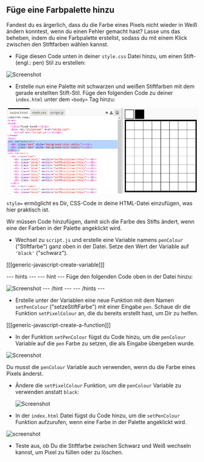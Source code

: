 ## Füge eine Farbpalette hinzu

Fandest du es ärgerlich, dass du die Farbe eines Pixels nicht wieder in Weiß ändern konntest, wenn du einen Fehler gemacht hast? Lasse uns das beheben, indem du eine Farbpalette erstellst, sodass du mit einem Klick zwischen den Stiftfarben wählen kannst.

+ Füge diesen Code unten in deiner `style.css` Datei hinzu, um einen Stift- (engl.: pen) Stil zu erstellen:

![Screenshot](images/pixel-art-pen.png)

+ Erstelle nun eine Palette mit schwarzen und weißen Stiftfarben mit dem gerade erstellten Stift-Stil. Füge den folgenden Code zu deiner `index.html` unter dem `<body>` Tag hinzu:

![screenshot](images/pixel-art-palette.png)

`style=` ermöglicht es Dir, CSS-Code in deine HTML-Datei einzufügen, was hier praktisch ist.

Wir müssen Code hinzufügen, damit sich die Farbe des Stifts ändert, wenn eine der Farben in der Palette angeklickt wird.

+ Wechsel zu `script.js` und erstelle eine Variable namens `penColour` ("Stiftfarbe") ganz oben in der Datei. Setze den Wert der Variable auf `'black'` ("schwarz").

[[[generic-javascript-create-variable]]]

--- hints ---
 --- hint --- Füge den folgenden Code oben in der Datei hinzu:

![Screenshot](images/pixel-art-pencolour.png)
--- /hint ---
--- /hints ---

+ Erstelle unter der Variablen eine neue Funktion mit dem Namen `setPenColour` ("setzeStiftFarbe") mit einer Eingabe `pen`. Schaue dir die Funktion `setPixelColour` an, die du bereits erstellt hast, um Dir zu helfen.

[[[generic-javascript-create-a-function]]]

+ In der Funktion `setPenColour` fügst du Code hinzu, um die `penColour` Variable auf die `pen` Farbe zu setzen, die als Eingabe übergeben wurde.

![Screenshot](images/pixel-art-set-pen.png)

Du musst die `penColour` Variable auch verwenden, wenn du die Farbe eines Pixels änderst.

+ Ändere die `setPixelColour` Funktion, um die `penColour` Variable zu verwenden anstatt `black`:
    
    ![Screenshot](images/pixel-art-use-pen.png)

+ In der `index.html` Datei fügst du Code hinzu, um die `setPenColour` Funktion aufzurufen, wenn eine Farbe in der Palette angeklickt wird.

![screenshot](images/pixel-art-palette-onclick.png)

+ Teste aus, ob Du die Stiftfarbe zwischen Schwarz und Weiß wechseln kannst, um Pixel zu füllen oder zu löschen.
